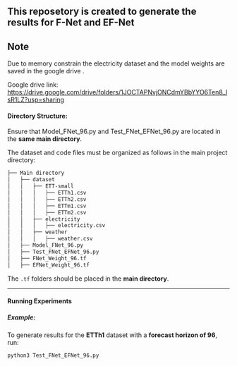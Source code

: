 ## This reposetory is created to generate the results for F-Net and EF-Net 

## Note
Due to memory constrain the electricity dataset and the model weights are saved in the google drive . 

Google drive link:
https://drive.google.com/drive/folders/1JOCTAPNvjONCdmYBbYYO6Ten8_lsR1LZ?usp=sharing




#### Directory Structure:

Ensure that Model_FNet_96.py and Test_FNet_EFNet_96.py are located in the **same main directory**.

The dataset and code files must be organized as follows in the main project directory:


```bash
├── Main directory
│   ├── dataset
│   │   ├── ETT-small
│   │   │   ├── ETTh1.csv
│   │   │   ├── ETTh2.csv
│   │   │   ├── ETTm1.csv
│   │   │   ├── ETTm2.csv
│   │   ├── electricity
│   │   │   ├── electricity.csv
│   │   ├── weather
│   │   │   ├── weather.csv
│   ├── Model_FNet_96.py
│   ├── Test_FNet_EFNet_96.py
│   ├── FNet_Weight_96.tf
│   ├── EFNet_Weight_96.tf
```


The `.tf` folders should be placed in the **main directory**.

---

#### Running Experiments

##### Example:

To generate results for the **ETTh1** dataset with a **forecast horizon of 96**, run:

```bash
python3 Test_FNet_EFNet_96.py



